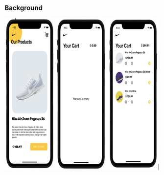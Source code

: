 ## Background
<p align="center">
    <img alt="Swift MLife" src="background.png" width="800" height="500">
</p>

